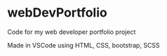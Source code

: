 # webDevPortfolio
Code for my web developer portfolio project

Made in VSCode using HTML, CSS, bootstrap, SCSS
